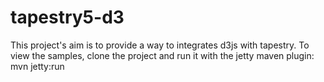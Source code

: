 tapestry5-d3
============

This project's aim is to provide a way to integrates d3js with tapestry.
To view the samples, clone the project and run it with the jetty maven plugin:
mvn jetty:run

